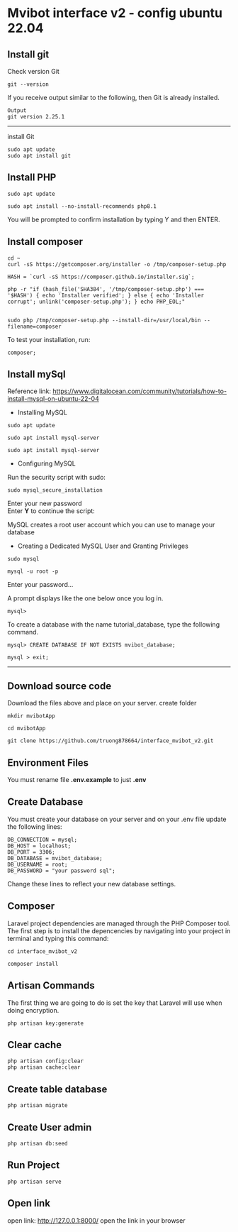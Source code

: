 # <strong>Mvibot interface v2 - config ubuntu 22.04</strong>

## <strong>Install git</strong>

Check version Git

```tsx
git --version
```

If you receive output similar to the following, then Git is already installed.

```tsx
Output
git version 2.25.1
```

---

install Git

```tsx
sudo apt update
sudo apt install git
```

## <strong>Install PHP</strong>

```tsx
sudo apt update
```

```tsx
sudo apt install --no-install-recommends php8.1
```

You will be prompted to confirm installation by typing Y and then ENTER.

## <strong>Install composer</strong>

```tsx
cd ~
curl -sS https://getcomposer.org/installer -o /tmp/composer-setup.php
```

```tsx
HASH = `curl -sS https://composer.github.io/installer.sig`;
```

```tsx
php -r "if (hash_file('SHA384', '/tmp/composer-setup.php') === '$HASH') { echo 'Installer verified'; } else { echo 'Installer corrupt'; unlink('composer-setup.php'); } echo PHP_EOL;"
```

```tsx

sudo php /tmp/composer-setup.php --install-dir=/usr/local/bin --filename=composer
```

To test your installation, run:

```tsx
composer;
```

## <strong>Install mySql</strong>

Reference link: https://www.digitalocean.com/community/tutorials/how-to-install-mysql-on-ubuntu-22-04

-   Installing MySQL

```tsx
sudo apt update
```

```tsx
sudo apt install mysql-server
```

```tsx
sudo apt install mysql-server
```

-   Configuring MySQL

Run the security script with sudo:

```tsx
sudo mysql_secure_installation
```

Enter your new password
<br>
Enter <strong>Y</strong> to continue the script:

MySQL creates a root user account which you can use to manage your database

-   Creating a Dedicated MySQL User and Granting Privileges

```tsx
sudo mysql
```

```tsx
mysql -u root -p
```

Enter your password...

A prompt displays like the one below once you log in.

```tsx
mysql>
```

To create a database with the name tutorial_database, type the following command.

```tsx
mysql> CREATE DATABASE IF NOT EXISTS mvibot_database;
```

```tsx
mysql > exit;
```

---

## <strong>Download source code</strong>

Download the files above and place on your server.
create folder

```tsx
mkdir mvibotApp
```

```tsx
cd mvibotApp
```

```tsx
git clone https://github.com/truong878664/interface_mvibot_v2.git
```

## <strong>Environment Files</strong>

You must rename file <strong>.env.example</strong> to just <strong>.env</strong>

## <strong>Create Database</strong>

You must create your database on your server and on your .env file update the following lines:

```tsx
DB_CONNECTION = mysql;
DB_HOST = localhost;
DB_PORT = 3306;
DB_DATABASE = mvibot_database;
DB_USERNAME = root;
DB_PASSWORD = "your password sql";
```

Change these lines to reflect your new database settings.

## <strong>Composer</strong>

Laravel project dependencies are managed through the PHP Composer tool. The first step is to install the depencencies by navigating into your project in terminal and typing this command:

```tsx
cd interface_mvibot_v2
```

```tsx
composer install
```

## <strong>Artisan Commands</strong>

The first thing we are going to do is set the key that Laravel will use when doing encryption.

```tsx
php artisan key:generate
```

## <strong>Clear cache</strong>

```tsx
php artisan config:clear
php artisan cache:clear
```

## <strong>Create table database</strong>

```tsx
php artisan migrate
```

## <strong>Create User admin</strong>

```tsx
php artisan db:seed
```

## <strong>Run Project</strong>

```tsx
php artisan serve
```

## <strong>Open link</strong>

open link: http://127.0.0.1:8000/ open the link in your browser
